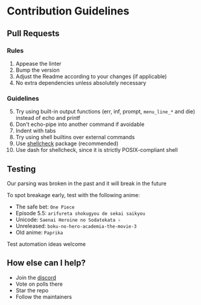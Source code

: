 # Contribution Guidelines

## Pull Requests

### Rules

1. Appease the linter
2. Bump the version
3. Adjust the Readme according to your changes (if applicable)
4. No extra dependencies unless absolutely necessary

### Guidelines

5. Try using built-in output functions (err, inf, prompt, `menu_line_*` and die) instead of echo and printf
6. Don't echo-pipe into another command if avoidable
7. Indent with tabs
8. Try using shell builtins over external commands
9. Use [shellcheck](https://github.com/koalaman/shellcheck) package (recommended)
10. Use dash for shellcheck, since it is strictly POSIX-compliant shell

## Testing

Our parsing was broken in the past and it will break in the future

To spot breakage early, test with the following anime:

- The safe bet: `One Piece`
- Episode 5.5: `arifureta shokugyou de sekai saikyou`
- Unicode: `Saenai Heroine no Sodatekata ♭`
- Unreleased: `boku-no-hero-academia-the-movie-3`
- Old anime: `Paprika`

Test automation ideas welcome

## How else can I help?

- Join the [discord](https://discord.gg/aqu7GpqVmR)
- Vote on polls there
- Star the repo
- Follow the maintainers
